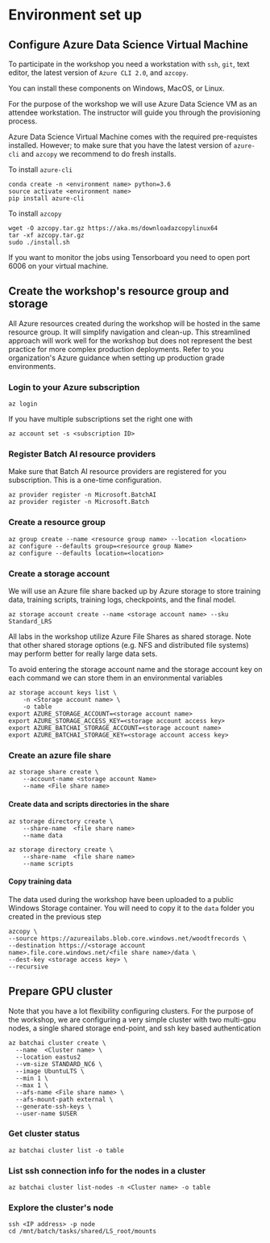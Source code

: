 # Environment set up

## Configure Azure Data Science Virtual Machine
To participate in the workshop you need a workstation with  `ssh`, `git`, text editor, the latest version of `Azure CLI 2.0`, and `azcopy`. 

You can install these components on Windows, MacOS, or Linux. 

For the purpose of the workshop we will use Azure Data Science VM as an attendee workstation. The instructor will guide you through the provisioning process.

Azure Data Science Virtual Machine comes with the required pre-requistes installed. However; to make sure that you have the latest version of `azure-cli` and `azcopy` we recommend to do fresh installs.

To install `azure-cli`
```
conda create -n <environment name> python=3.6 
source activate <environment name>
pip install azure-cli
```
To install `azcopy`

```
wget -O azcopy.tar.gz https://aka.ms/downloadazcopylinux64
tar -xf azcopy.tar.gz
sudo ./install.sh
```

If you want to monitor the jobs using Tensorboard you need to open port 6006 on your virtual machine.

## Create the workshop's resource group and storage
All Azure resources created during the workshop will be hosted in the same resource group. It will simplify navigation and clean-up. This streamlined approach will work well for the workshop but does not represent the best practice for more complex production deployments. Refer to you organization's Azure guidance when setting up production grade environments.


### Login to your Azure subscription
```
az login
```
If you have multiple subscriptions set the right one with
```
az account set -s <subscription ID>
```
### Register Batch AI resource providers
Make sure that Batch AI resource providers are registered for you subscription. This is a one-time configuration.
```
az provider register -n Microsoft.BatchAI
az provider register -n Microsoft.Batch
```
### Create a resource group

```
az group create --name <resource group name> --location <location>
az configure --defaults group=<resource group Name>
az configure --defaults location=<location>
```

### Create a storage account 
We will use an Azure file share backed up by  Azure storage to store training data, training scripts, training logs, checkpoints, and the final model.
```
az storage account create --name <storage account name> --sku Standard_LRS
```
All labs in the workshop utilize Azure File Shares as shared storage. Note that other shared storage options (e.g. NFS and distributed file systems) may perform better for really large data sets.

To avoid entering the storage account name and the storage account key on each command we can store them in an environmental variables

```
az storage account keys list \
    -n <Storage account name> \
    -o table
export AZURE_STORAGE_ACCOUNT=<storage account name>
export AZURE_STORAGE_ACCESS_KEY=<storage account access key>
export AZURE_BATCHAI_STORAGE_ACCOUNT=<storage account name>
export AZURE_BATCHAI_STORAGE_KEY=<storage account access key>

```


### Create an azure file share
```
az storage share create \
    --account-name <storage account Name> 
    --name <File share name>
```

#### Create data and scripts directories in the share
```
az storage directory create \
    --share-name  <file share name>
    --name data
    
az storage directory create \
    --share-name  <file share name>
    --name scripts
```

#### Copy training data
The data used during the workshop have been uploaded to a public Windows Storage container. You will need to copy it to the `data` folder you created in the previous step



```
azcopy \
--source https://azureailabs.blob.core.windows.net/woodtfrecords \
--destination https://<storage account name>.file.core.windows.net/<file share name>/data \
--dest-key <storage access key> \
--recursive
```

## Prepare GPU cluster

Note that you have a lot flexibility configuring clusters. For the purpose of the workshop, we are configuring a very simple cluster with two multi-gpu nodes, a single shared storage end-point, and ssh key based authentication

```
az batchai cluster create \
  --name  <Cluster name> \
  --location eastus2
  --vm-size STANDARD_NC6 \
  --image UbuntuLTS \
  --min 1 \
  --max 1 \
  --afs-name <File share name> \
  --afs-mount-path external \
  --generate-ssh-keys \
  --user-name $USER 
```

### Get cluster status
```
az batchai cluster list -o table
```

### List ssh connection info for the nodes in a cluster
```
az batchai cluster list-nodes -n <Cluster name> -o table
```

### Explore the cluster's node
```
ssh <IP address> -p node
cd /mnt/batch/tasks/shared/LS_root/mounts
```

